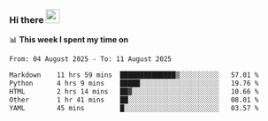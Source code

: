 ### Hi there <a href="https://www.gautamkrishnar.com/"><img src="https://media.giphy.com/media/hvRJCLFzcasrR4ia7z/giphy.gif" width="25px"></a>

📊 **This week I spent my time on**

<!--START_SECTION:waka-->

```txt
From: 04 August 2025 - To: 11 August 2025

Markdown    11 hrs 59 mins  ██████████████▒░░░░░░░░░░   57.01 %
Python      4 hrs 9 mins    █████░░░░░░░░░░░░░░░░░░░░   19.76 %
HTML        2 hrs 14 mins   ██▓░░░░░░░░░░░░░░░░░░░░░░   10.66 %
Other       1 hr 41 mins    ██░░░░░░░░░░░░░░░░░░░░░░░   08.01 %
YAML        45 mins         █░░░░░░░░░░░░░░░░░░░░░░░░   03.57 %
```

<!--END_SECTION:waka-->
